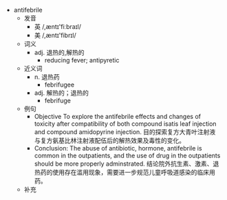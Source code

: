 - antifebrile
  - 发音
    - 英 /,æntɪ'fiːbraɪl/
    - 美 /,æntɪ'fibrɪl/
  - 词义
    - adj. 退热的,解热的
      - reducing fever; antipyretic 
  - 近义词
    - n. 退热药
      - febrifugee
    - adj. 解热的；退热的
      - febrifuge
  - 例句
    - Objective To explore the antifebrile effects and changes of toxicity after compatibility of both compound isatis leaf injection and compound amidopyrine injection. 目的探索复方大青叶注射液与复方氨基比林注射液配伍后的解热效果及毒性的变化。
    - Conclusion: The abuse of antibiotic, hormone, antifebrile is common in the outpatients, and the use of drug in the outpatients should be more properly adminstrated. 结论院外抗生素、激素、退热药的使用存在滥用现象，需要进一步规范儿童呼吸道感染的临床用药。
  - 补充